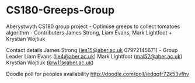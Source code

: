 # CS180-Greeps-Group
Aberystwyth CS180 group project - Optimise greeps to collect tomatoes algorithm - Contributers James Strong, Liam Evans, Mark Lightfoot + Krystian Wojtiuk

Contact details
James Strong (jes15@aber.ac.uk 07972145671) - Group Leader
Liam Evans (lie4@aber.ac.uk)
Mark Lightfoot (mal52@aber.ac.uk)
Krystian Wojtiuk (krw11@aber.ac.uk)

Doodle poll for peoples availability
http://doodle.com/poll/iedqqfr72k53vfhv


